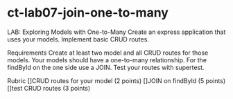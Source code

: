# ct-lab07-join-one-to-many

LAB: Exploring Models with One-to-Many
Create an express application that uses your models. Implement basic CRUD routes.

Requirements
Create at least two model and all CRUD routes for those models. Your models should have a one-to-many relationship. For the findById on the one side use a JOIN. Test your routes with supertest.

Rubric
[]CRUD routes for your model (2 points)
[]JOIN on findById (5 points)
[]test CRUD routes (3 points)